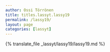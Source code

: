 ```yaml
---
author: Ossi Törrönen
title: titles.lassyt.lassy19
permalink: /lassy19/
layout: page
categories: [lassyt]
---
```

{% translate_file _lassyt/lassy19/lassy19.md %}